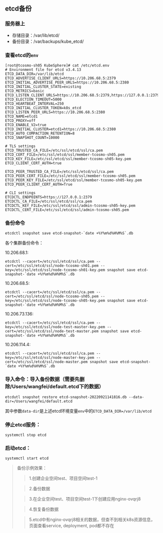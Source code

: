 ## etcd备份

### 服务器上
- 存储目录：/var/lib/etcd/
- 备份目录：/var/backups/kube_etcd/

### 查看etcd的`env`

```shell
[root@tcosmo-sh05 KubeSphere]# cat /etc/etcd.env 
# Environment file for etcd v3.4.13
ETCD_DATA_DIR=/var/lib/etcd
ETCD_ADVERTISE_CLIENT_URLS=https://10.206.68.5:2379
ETCD_INITIAL_ADVERTISE_PEER_URLS=https://10.206.68.5:2380
ETCD_INITIAL_CLUSTER_STATE=existing
ETCD_METRICS=basic
ETCD_LISTEN_CLIENT_URLS=https://10.206.68.5:2379,https://127.0.0.1:2379
ETCD_ELECTION_TIMEOUT=5000
ETCD_HEARTBEAT_INTERVAL=250
ETCD_INITIAL_CLUSTER_TOKEN=k8s_etcd
ETCD_LISTEN_PEER_URLS=https://10.206.68.5:2380
ETCD_NAME=etcd1
ETCD_PROXY=off
ETCD_ENABLE_V2=true
ETCD_INITIAL_CLUSTER=etcd1=https://10.206.68.5:2380
ETCD_AUTO_COMPACTION_RETENTION=8
ETCD_SNAPSHOT_COUNT=10000

# TLS settings
ETCD_TRUSTED_CA_FILE=/etc/ssl/etcd/ssl/ca.pem
ETCD_CERT_FILE=/etc/ssl/etcd/ssl/member-tcosmo-sh05.pem
ETCD_KEY_FILE=/etc/ssl/etcd/ssl/member-tcosmo-sh05-key.pem
ETCD_CLIENT_CERT_AUTH=true

ETCD_PEER_TRUSTED_CA_FILE=/etc/ssl/etcd/ssl/ca.pem
ETCD_PEER_CERT_FILE=/etc/ssl/etcd/ssl/member-tcosmo-sh05.pem
ETCD_PEER_KEY_FILE=/etc/ssl/etcd/ssl/member-tcosmo-sh05-key.pem
ETCD_PEER_CLIENT_CERT_AUTH=True

# CLI settings
ETCDCTL_ENDPOINTS=https://127.0.0.1:2379
ETCDCTL_CA_FILE=/etc/ssl/etcd/ssl/ca.pem
ETCDCTL_KEY_FILE=/etc/ssl/etcd/ssl/admin-tcosmo-sh05-key.pem
ETCDCTL_CERT_FILE=/etc/ssl/etcd/ssl/admin-tcosmo-sh05.pem
```

### 备份命令
```shell
etcdctl snapshot save etcd-snapshot-`date +%Y%m%d%H%M%S`.db
```

各个集群备份命令：

10.206.68.1:
```shell
etcdctl --cacert=/etc/ssl/etcd/ssl/ca.pem --cert=/etc/ssl/etcd/ssl/node-tcosmo-sh01.pem --key=/etc/ssl/etcd/ssl/node-tcosmo-sh01-key.pem snapshot save etcd-snapshot-`date +%Y%m%d%H%M%S`.db
```

10.206.68.5:
```shell
etcdctl --cacert=/etc/ssl/etcd/ssl/ca.pem --cert=/etc/ssl/etcd/ssl/node-tcosmo-sh05.pem --key=/etc/ssl/etcd/ssl/node-tcosmo-sh05-key.pem snapshot save etcd-snapshot-`date +%Y%m%d%H%M%S`.db
```

10.206.73.136:
```shell
etcdctl --cacert=/etc/ssl/etcd/ssl/ca.pem --key=/etc/ssl/etcd/ssl/node-test-master-key.pem --cert=/etc/ssl/etcd/ssl/node-test-master.pem snapshot save etcd-snapshot-`date +%Y%m%d%H%M%S`.db
```

10.206.114.4:
```shell
etcdctl --cacert=/etc/ssl/etcd/ssl/ca.pem --key=/etc/ssl/etcd/ssl/node-master-key.pem --cert=/etc/ssl/etcd/ssl/node-master.pem snapshot save etcd-snapshot-`date +%Y%m%d%H%M%S`.db
```

### 导入命令：导入备份数据（需要先删除/Users/wangfei/default.etcd下的数据）
```shell
etcdutl snapshot restore etcd-snapshot-20220921141816.db --data-dir=/Users/wangfei/default.etcd
```

其中参数`data-dir`是上述etcd环境变量`env`中的`ETCD_DATA_DIR=/var/lib/etcd`

### 停止etcd服务：
```shell
systemctl stop etcd
```

### 启动etcd：
```shell
systemctl start etcd
```

> 备份示例效果：
> > 1.创建企业空间test、项目空间test-1
> 
> > 2.备份数据
> 
> > 3.在企业空间test、项目空间test-1下创建应用nginx-ovqrj8
> 
> > 4.恢复备份数据
> 
> > 5.etcd中有nginx-ovqrj8相关的数据，但查不到相关k8s资源信息，页面查看service, deployment, pod都不存在
